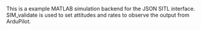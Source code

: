 This is a example MATLAB simulation backend for the JSON SITL interface. SIM_validate is used to set attitudes and rates to observe the output from ArduPilot.